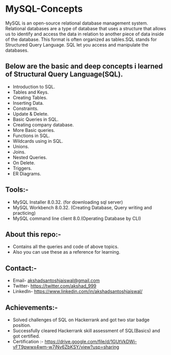 # MySQL-Concepts
MySQL is an open-source relational database management system. Relational databases are a type of database that uses
a structure that allows us to identify and access the data in relation to another piece of data inside of the database. This format is often organized
as tables.SQL stands for Structured Query Language. SQL let you access and manipulate the databases.

## Below are the basic and deep concepts i learned of Structural Query Language(SQL).
- Introduction to SQL.
- Tables and Keys.
- Creating Tables.
- Inserting Data.
- Constraints.
- Update & Delete.
- Basic Queries in SQL.
- Creating company database.
- More Basic queries.
- Functions in SQL.
- Wildcards using in SQL.
- Unions.
- Joins.
- Nested Queries.
- On Delete.
- Triggers.
- ER Diagrams.

## Tools:-
- MySQL Installer 8.0.32. (for downloading sql server)
- MySQL Workbench 8.0.32. (Creating Database, Query writing and practicing)
- MySQL command line client 8.0.(Operating Database by CLI)

## About this repo:-
- Contains all the queries and code of above topics.
- Also you can use these as a reference for learning.

## Contact:-
- Email- akshadsantoshjaiswal@gmail.com
- Twitter- https://twitter.com/akshad_999
- LinkedIn- https://www.linkedin.com/in/akshadsantoshjaiswal/

## Achievements:-
- Solved challenges of SQL on Hackerrank and got two star badge position. 
- Successfully cleared Hackerrank skill assessment of SQL(Basics) and got certified.
- Certification :- https://drive.google.com/file/d/1GUtVkDWi-vFT9pwwx4wm-w7jNv6ZbKSY/view?usp=sharing
